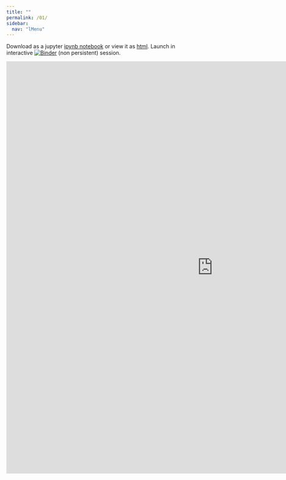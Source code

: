 ```yaml
---
title: ""
permalink: /01/
sidebar:
  nav: "lMenu"
---
```


Download as a jupyter [ipynb notebook](https://datascience-intro.github.io/1MS041-2020/lectures/01.ipynb) or view it as [html](https://datascience-intro.github.io/1MS041-2020/lectures/01.html).
Launch in interactive [![Binder](https://mybinder.org/badge_logo.svg)](https://mybinder.org/v2/gh/datascience-intro/1MS041-2020/gh-pages?filepath=lectures%2F01.ipynb) (non persistent) session.

<iframe src="https://datascience-intro.github.io/1MS041-2020/lectures/01.html" width="1080" height="1080" frameborder="0"></iframe>

    